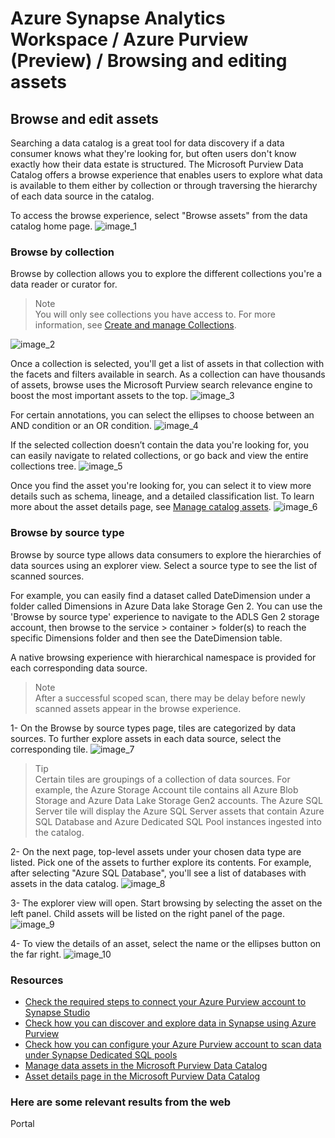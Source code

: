 # Azure Synapse Analytics Workspace / Azure Purview (Preview) / Browsing and editing assets

## Browse and edit assets

Searching a data catalog is a great tool for data discovery if a data consumer knows what they're looking for, but often users don't know exactly how their data estate is structured. The Microsoft Purview Data Catalog offers a browse experience that enables users to explore what data is available to them either by collection or through traversing the hierarchy of each data source in the catalog.

To access the browse experience, select "Browse assets" from the data catalog home page.
![image_1](https://learn.microsoft.com/azure/purview/media/how-to-browse-catalog/studio-home-page.png)

### **Browse by collection**

Browse by collection allows you to explore the different collections you're a data reader or curator for.

> Note\
> You will only see collections you have access to. For more information, see [Create and manage Collections](https://learn.microsoft.com/en-us/azure/purview/how-to-create-and-manage-collections).

![image_2](https://learn.microsoft.com/en-us/azure/purview/media/how-to-browse-catalog/browse-by-collection.png)

Once a collection is selected, you'll get a list of assets in that collection with the facets and filters available in search. As a collection can have thousands of assets, browse uses the Microsoft Purview search relevance engine to boost the most important assets to the top.
![image_3](https://learn.microsoft.com/en-us/azure/purview/media/how-to-browse-catalog/browse-collection-results.png)

For certain annotations, you can select the ellipses to choose between an AND condition or an OR condition.
![image_4](https://learn.microsoft.com/en-us/azure/purview/media/how-to-search-catalog/search-and-or-choice.png)

If the selected collection doesn’t contain the data you're looking for, you can easily navigate to related collections, or go back and view the entire collections tree.
![image_5](https://learn.microsoft.com/en-us/azure/purview/media/how-to-browse-catalog/browse-collection-navigation.png)

Once you find the asset you're looking for, you can select it to view more details such as schema, lineage, and a detailed classification list. To learn more about the asset details page, see [Manage catalog assets](https://learn.microsoft.com/azure/purview/catalog-asset-details).
![image_6](https://learn.microsoft.com/en-us/azure/purview/media/how-to-search-catalog/search-view-asset.png)


### **Browse by source type**

Browse by source type allows data consumers to explore the hierarchies of data sources using an explorer view. Select a source type to see the list of scanned sources.

For example, you can easily find a dataset called DateDimension under a folder called Dimensions in Azure Data lake Storage Gen 2. You can use the 'Browse by source type' experience to navigate to the ADLS Gen 2 storage account, then browse to the service > container > folder(s) to reach the specific Dimensions folder and then see the DateDimension table.

A native browsing experience with hierarchical namespace is provided for each corresponding data source.

> Note\
> After a successful scoped scan, there may be delay before newly scanned assets appear in the browse experience.

1- On the Browse by source types page, tiles are categorized by data sources. To further explore assets in each data source, select the corresponding tile.
![image_7](https://learn.microsoft.com/en-us/azure/purview/media/how-to-browse-catalog/browse-asset-types.png)

> Tip\
> Certain tiles are groupings of a collection of data sources. For example, the Azure Storage Account tile contains all Azure Blob Storage and Azure Data Lake Storage Gen2 accounts. The Azure SQL Server tile will display the Azure SQL Server assets that contain Azure SQL Database and Azure Dedicated SQL Pool instances ingested into the catalog.

2- On the next page, top-level assets under your chosen data type are listed. Pick one of the assets to further explore its contents. For example, after selecting "Azure SQL Database", you'll see a list of databases with assets in the data catalog.
![image_8](https://learn.microsoft.com/en-us/azure/purview/media/how-to-browse-catalog/asset-type-specific-browse.png)

3- The explorer view will open. Start browsing by selecting the asset on the left panel. Child assets will be listed on the right panel of the page.
![image_9](https://learn.microsoft.com/en-us/azure/purview/media/how-to-browse-catalog/explorer-view.png)

4- To view the details of an asset, select the name or the ellipses button on the far right.
![image_10](https://learn.microsoft.com/en-us/azure/purview/media/how-to-browse-catalog/view-asset-detail-click-ellipses-inline.png)



### Resources

- [Check the required steps to connect your Azure Purview account to Synapse Studio](https://docs.microsoft.com/azure/synapse-analytics/catalog-and-governance/quickstart-connect-azure-purview)
- [Check how you can discover and explore data in Synapse using Azure Purview](https://docs.microsoft.com/azure/synapse-analytics/catalog-and-governance/how-to-discover-connect-analyze-azure-purview)
- [Check how you can configure your Azure Purview account to scan data under Synapse Dedicated SQL pools](https://docs.microsoft.com/azure/purview/register-scan-azure-synapse-analytics)
- [Manage data assets in the Microsoft Purview Data Catalog](https://learn.microsoft.com/training/modules/manage-data-assets-in-microsoft-purview-data-catalog/)
- [Asset details page in the Microsoft Purview Data Catalog](https://learn.microsoft.com/azure/purview/catalog-asset-details)

### Here are some relevant results from the web
<azureKB>
    <client>Portal</client>
</azureKB>